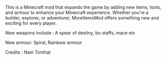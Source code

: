 

This is a Minecraft mod that expands the game by adding new items, tools, and armour to enhance your Minecraft experience. Whether you're a builder, explorer, or adventurer, MoreItemsMod offers something new and exciting for every player.

New weapons include : A spear of destiny, bo staffs, mace etc

New armour: Spiral, Rainbow armour

Credits : Nam Tonthat
